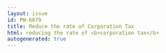 ```yaml
---
layout: issue
id: PW-6679
title: Reduce the rate of Corporation Tax
html: reducing the rate of <b>corporation tax</b>
autogenerated: true
---
```

